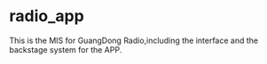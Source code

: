 # radio_app
This is the MIS for GuangDong Radio,including the interface and the backstage system for the APP.

